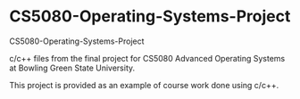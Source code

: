 # CS5080-Operating-Systems-Project
CS5080-Operating-Systems-Project

c/c++ files from the final project for CS5080 Advanced Operating Systems at Bowling Green State University.

This project is provided as an example of course work done using c/c++.

